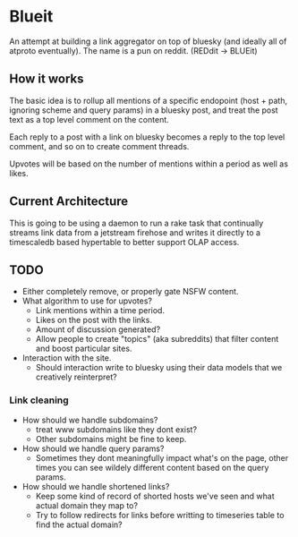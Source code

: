 # Blueit
An attempt at building a link aggregator on top of bluesky (and ideally all of atproto eventually). The name is a pun on reddit. (REDdit -> BLUEit)

## How it works
The basic idea is to rollup all mentions of a specific endopoint (host + path, ignoring scheme and query params) in a bluesky post, and treat the post text as a top level comment on the content.

Each reply to a post with a link on bluesky becomes a reply to the top level comment, and so on to create comment threads.

Upvotes will be based on the number of mentions within a period as well as likes.

## Current Architecture
This is going to be using a daemon to run a rake task that continually streams link data from a jetstream firehose and writes it directly to a timescaledb based hypertable to better support OLAP access.

## TODO
- Either completely remove, or properly gate NSFW content.
- What algorithm to use for upvotes?
  - Link mentions within a time period.
  - Likes on the post with the links.
  - Amount of discussion generated?
  - Allow people to create "topics" (aka subreddits) that filter content and boost particular sites.
- Interaction with the site.
  - Should interaction write to bluesky using their data models that we creatively reinterpret?

### Link cleaning
- How should we handle subdomains?
  - treat www subdomains like they dont exist?
  - Other subdomains might be fine to keep.
- How should we handle query params?
  - Sometimes they dont meaningfully impact what's on the page, other times you can see wildely different content based on the query params.
- How should we handle shortened links?
  - Keep some kind of record of shorted hosts we've seen and what actual domain they map to?
  - Try to follow redirects for links before writting to timeseries table to find the actual domain?
